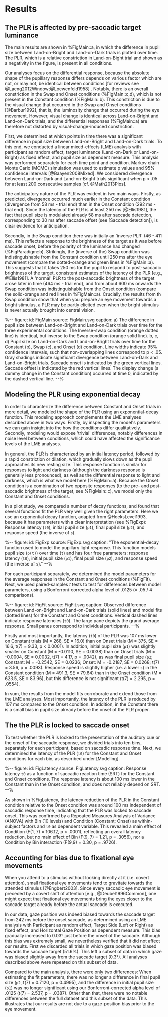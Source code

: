 # Results

## The PLR is affected by pre-saccadic target luminance

The main results are shown in %FigMain::a, in which the difference in pupil size between Land-on-Bright and Land-on-Dark trials is plotted over time. The PLR, which is a relative constriction in Land-on-Bight trial and shown as a negativity in the figure, is present in all conditions.

Our analyses focus on the differential response, because the absolute shape of the pupillary response differs depends on various factor which are not, or may not, be identical between conditions [for reviews see @Laeng2012Window;@Loewenfeld1958] . Notably, there is an overall constriction in the Swap and Onset conditions (%FigMain::c,d), which is not present in the Constant condition (%FigMain::b). This constriction is due to the visual change that occurred in the Swap and Onset conditions [@Barbur1992], that is, the luminosity change that occurred during the eye movement. However, visual change is identical across Land-on-Bright and Land-on-Dark trials, and the differential responses (%FigMain::a) are therefore not distorted by visual-change-induced constriction.

First, we determined at which points in time there was a significant difference in pupil size between Land-on-Bright and Land-on-Dark trials. To this end, we conducted a linear mixed-effects (LME) analysis with participant as random effect, target luminance (Land-on-Dark or Land-on-Bright) as fixed effect, and pupil size as dependent measure. This analysis was performed separately for each time point and condition. Markov chain Monte Carlo (MCMC) simulation was used to estimate p values and 95% confidence intervals [@Baayen2008Mixed]. We considered divergence between Land-on-Dark and Land-on-Bright trials significant when p < .05 for at least 200 consecutive samples [cf. @Math2013Plos].

The anticipatory nature of the PLR was evident in two main ways. Firstly, as predicted, divergence occurred much earlier in the Constant condition (divergence from 58 ms - trial end) than in the Onset condition (292 ms - trial end). Since the latency of the PLR is at least 250 ms [@Ellis1981], the fact that pupil size is modulated already 58 ms after saccade detection, corresponding to 30 ms after saccade offset (see [Saccade detection]), is clear evidence for anticipation.

Secondly, in the Swap condition there was initially an 'inverse PLR' (46 - 411 ms). This reflects a response to the brightness of the target as it was before saccade onset, before the polarity of the luminance had changed (%FigParadigm::b). Strikingly, the (inverse of the) Swap condition was indistinguishable from the Constant condition until 250 ms after the eye movement (compare the dotted-orange and green lines in %FigMain::a). This suggests that it takes 250 ms for the pupil to respond to post-saccadic brightness of the target, consistent estimates of the latency of the PLR [e.g., @Ellis1981]. A 'normal' PLR to the post-saccadic brightness of the target arose later in time (464 ms - trial end), and from about 600 ms onwards the Swap condition was indistinguishable from the Onset condition (compare the solid-orange and red lines in %FigMain::a). Crucially, the results from th Swap condition show that when you prepare an eye movement towards a bright stimulus, a PLR may be partly elicited even when the bright stimulus is never actually brought into central vision.

%--
figure:
 id: FigMain
 source: FigMain.svg
 caption:
  a) The difference in pupil size between Land-on-Bright and Land-on-Dark trials over time for the three experimental conditions. The Inverse-swap condition (orange dotted line) is identical, but inverse to the Swap condition (orange solid line). b, c, d) Pupil size on Land-on-Dark and Land-on-Bright trials over time for the Constant (b), Swap (c), and Onset (d) condition. Line widths indicate 95% confidence intervals, such that non-overlapping lines correspond to p < .05. Gray shadings indicate significant divergence between Land-on-Dark and Land-on-Bright trials. Saccade onset is indicated by the green vertical lines. Saccade offset is indicated by the red vertical lines. The display change (a dummy change in the Constant condition) occurred at time 0, indicated by the dashed vertical line.
--%

## Modeling the PLR using exponential decay

In order to characterize the difference between Constant and Onset trials in more detail, we modeled the shape of the PLR using an exponential-decay function. This modeling approach complements the LME analyses described above in two ways. Firstly, by inspecting the model's parameters we can gain insight into the how the conditions differ qualitatively. Secondly, modeling would expose 'trivial' differences, notably differences in noise level between conditions, which could have affected the significance levels of the LME analyses.

In general, the PLR is characterized by an initial latency period, followed by a rapid constriction or dilation, which gradually slows down as the pupil approaches its new resting size. This response function is similar for responses to light and darkness (although the darkness response is generally less pronounced), as well as the differential response to light and darkness, which is what we model here (%FigMain::a). Because the Onset condition is a combination of two opposite responses (to the pre- and post-saccadic brightness of the target, see %FigMain::c), we model only the Constant and Onset conditions.

In a pilot study, we compared a number of decay functions, and found that several functions fit the PLR very well given the right parameters. Here we use an exponential decay function, adapted from @HoeksLevel1993, because it has parameters with a clear interpretation (see %FigExp): Response latency (`t0`), initial pupil size (`p1`), final pupil size (`p2`), and response speed (the inverse of `s`).

%--
figure:
 id: FigExp
 source: FigExp.svg
 caption: "The exponential-decay function used to model the pupillary light response. This function models pupil size (`p(t)`) over time (`t`) and has four free parameters: response latency (`t0`), initial pupil size (`p1`), final pupil size (`p2`), and response speed (the inverse of `s`)."
--%

For each participant separately, we determined the model parameters for the average responses in the Constant and Onset conditions (%FigFit). Next, we used paired-samples *t* tests to test for differences between model parameters, using a Bonferroni-corrected alpha level of .0125 (= .05 / 4 comparisons).

%--
figure:
 id: FigFit
 source: FigFit.svg
 caption: Observed difference between Land-on-Bright and Land-on-Dark trials (solid lines) and model fits (dotted lines) for the Constant and Onset conditions. Vertical dashed lines indicate response latencies (`t0`). The large pane depicts the grand average response. Small panes correspond to individual participants.
--%

Firstly and most importantly, the latency (`t0`) of the PLR was 107 ms lower on Constant trials (M = 268, SE = 16.0) than on Onset trials (M = 375, SE = 16.6, t(7) = 9.33, p < 0.0001). In addition, initial pupil size (`p1`) was slightly smaller on Constant (M = -0.0110, SE = 0.0038) than on Onset trials (M = -0.0004, SE = 0.0032, t(7) = 4.17, p = .0042), as was final pupil size (`p2`; Constant: M = -0.2542, SE = 0.0236; Onset: M = -0.2187, SE = 0.0268; t(7) = 3.56, p = .0093). Response speed is slightly higher (i.e. a lower `s`) in the Constant condition (M = 491.3, SE = 79.64) than in the Onset condition (M = 623.5, SE = 83.96), but this difference is not significant (t(7) = 2.295, p = .0554).

In sum, the results from the model fits corroborate and extend those from the LME analyses. Most importantly, the latency of the PLR is reduced by 107 ms compared to the Onset condition. In addition, in the Constant there is a small bias in pupil size already before the onset of the PLR proper.

## The the PLR is locked to saccade onset

To test whether the PLR is locked to the presentation of the auditory cue or the onset of the saccadic response, we divided trials into ten bins, separately for each participant, based on saccadic response time. Next, we determined the latency of the PLR (`t0`) for the Constant and Onset conditions for each bin, as described under [Modeling].

%--
figure:
 id: FigLatency
 source: FigLatency.svg
 caption: Response latency `t0` as a function of saccadic reaction time (SRT) for the Constant and Onset conditions. The response latency is about 100 ms lower in the Constant than in the Onset condition, and does not reliably depend on SRT.
--%

As shown in %FigLatency, the latency reduction of the PLR in the Constant condition relative to the Onset condition was around 100 ms independent of saccadic response time, indicating that the PLR was locked to saccade onset. This was confirmed by a Repeated Measures Analysis of Variance (ANOVA) with Bin (10 levels) and Condition (Constant; Onset) as within-subject factors and `t0` as dependent variable. This revealed a main effect of Condition (F(1, 7) = 106.12, p < .0001), reflecting an overall latency reduction, but no main effect of Bin (F(9, 7) = 1.21, p = .3056), nor a Condition by Bin interaction (F(9,9) = 0.30, p = .9726).

## Accounting for bias due to fixational eye movements

When you attend to a stimulus without looking directly at it (i.e. covert attention), small fixational eye movements tend to gravitate towards the attended stimulus [@Engbert2003]. Since every saccadic eye movement is preceded by a covert shift of attention [e.g., @Deubel1996Common], one might expect that fixational eye movements bring the eyes closer to the saccade target already before the actual saccade is executed.

In our data, gaze position was indeed biased towards the saccade target from 242 ms before the onset saccade, as determined using an LME analysis with Participant as random effect, Target Side (Left or Right) as fixed effect, and Horizontal Gaze Position as dependent measure. This bias gradually increased to 0.03° just before the onset of the saccade. Although this bias was extremely small, we nevertheless verified that it did not affect our results. First we discarded all trials in which gaze position was biased towards the saccade target (51.6%). This left a subset of data in which gaze was biased slightly away from the saccade target (0.3°). All analyses described above were repeated on this subset of data.

Compared to the main analysis, there were only two differences: When estimating the fit parameters, there was no longer a difference in final pupil size (`p2`, t(7) = 0.7120, p = 0.4995), and the difference in initial pupil size (`p1`) was no longer significant using our Bonferroni-corrected alpha level of .0125 (t(7) = 2.537, p = .0387). Other than that, there were no notable differences between the full dataset and this subset of the data. This illustrates that our results are not due to a gaze-position bias prior to the eye movement.